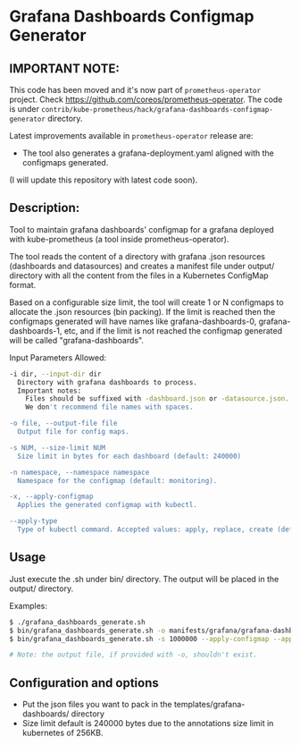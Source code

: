 # Grafana Dashboards Configmap Generator

## IMPORTANT NOTE:

This code has been moved and it's now part of `prometheus-operator` project.
Check https://github.com/coreos/prometheus-operator.
The code is under `contrib/kube-prometheus/hack/grafana-dashboards-configmap-generator` directory.

Latest improvements available in `prometheus-operator` release are:
* The tool also generates a grafana-deployment.yaml aligned with the configmaps generated.

(I will update this repository with latest code soon).

## Description:
Tool to maintain grafana dashboards' configmap for a grafana deployed with kube-prometheus (a tool inside prometheus-operator).

The tool reads the content of a directory with grafana .json resources (dashboards and datasources) and creates a manifest file under output/ directory with all the content from the files in a Kubernetes ConfigMap format.

Based on a configurable size limit, the tool will create 1 or N configmaps to allocate the .json resources (bin packing). If the limit is reached then the configmaps generated will have names like grafana-dashboards-0, grafana-dashboards-1, etc, and if the limit is not reached the configmap generated will be called "grafana-dashboards".

Input Parameters Allowed:
```bash
-i dir, --input-dir dir
  Directory with grafana dashboards to process.
  Important notes:
    Files should be suffixed with -dashboard.json or -datasource.json.
    We don't recommend file names with spaces.

-o file, --output-file file
  Output file for config maps.

-s NUM, --size-limit NUM
  Size limit in bytes for each dashboard (default: 240000)

-n namespace, --namespace namespace
  Namespace for the configmap (default: monitoring).

-x, --apply-configmap
  Applies the generated configmap with kubectl.

--apply-type
  Type of kubectl command. Accepted values: apply, replace, create (default: apply).
```

## Usage

Just execute the .sh under bin/ directory. The output will be placed in the output/ directory.

Examples:
```bash
$ ./grafana_dashboards_generate.sh
$ bin/grafana_dashboards_generate.sh -o manifests/grafana/grafana-dashboards.yaml -i assets/grafana-dashboards
$ bin/grafana_dashboards_generate.sh -s 1000000 --apply-configmap --apply-type replace

# Note: the output file, if provided with -o, shouldn't exist.
```

## Configuration and options

* Put the json files you want to pack in the templates/grafana-dashboards/ directory
* Size limit default is 240000 bytes due to the annotations size limit in kubernetes of 256KB.

